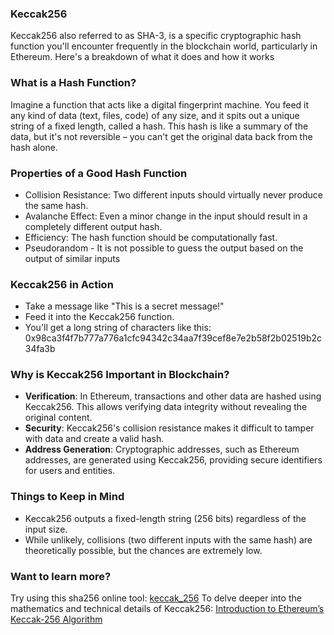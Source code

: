 ### Keccak256

Keccak256 also referred to as SHA-3, is a specific cryptographic hash function you'll encounter frequently in the blockchain world, particularly in Ethereum. Here's a breakdown of what it does and how it works

### What is a Hash Function?

Imagine a function that acts like a digital fingerprint machine. You feed it any kind of data (text, files, code) of any size, and it spits out a unique string of a fixed length, called a hash. This hash is like a summary of the data, but it's not reversible – you can't get the original data back from the hash alone.

### Properties of a Good Hash Function

- Collision Resistance: Two different inputs should virtually never produce the same hash.
- Avalanche Effect: Even a minor change in the input should result in a completely different output hash.
- Efficiency: The hash function should be computationally fast.
- Pseudorandom - It is not possible to guess the output based on the output of similar inputs

### Keccak256 in Action

- Take a message like "This is a secret message!"
- Feed it into the Keccak256 function.
- You'll get a long string of characters like this: 0x98ca3f4f7b777a776a1cfc94342c34aa7f39cef8e7e2b58f2b02519b2c34fa3b

### Why is Keccak256 Important in Blockchain?

- **Verification**: In Ethereum, transactions and other data are hashed using Keccak256. This allows verifying data integrity without revealing the original content.
- **Security**: Keccak256's collision resistance makes it difficult to tamper with data and create a valid hash.
- **Address Generation**: Cryptographic addresses, such as Ethereum addresses, are generated using Keccak256, providing secure identifiers for users and entities.

### Things to Keep in Mind

- Keccak256 outputs a fixed-length string (256 bits) regardless of the input size.
- While unlikely, collisions (two different inputs with the same hash) are theoretically possible, but the chances are extremely low.

### Want to learn more?

Try using this sha256 online tool: [keccak_256](https://emn178.github.io/online-tools/keccak_256.html)
To delve deeper into the mathematics and technical details of Keccak256: [Introduction to Ethereum’s Keccak-256 Algorithm](https://wiki.rugdoc.io/docs/introduction-to-ethereums-keccak-256-algorithm/)

